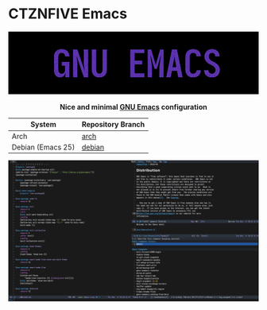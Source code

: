 # CTZNFIVE Emacs

<p align="center"><img src="emacs.png"/></p>
<p align="center"><b>Nice and minimal <a href="https://www.gnu.org/software/emacs/"><b>GNU Emacs</b></a> configuration</b></p>

| System            | Repository Branch                                                      |
|-------------------|------------------------------------------------------------------------|
| Arch              | [arch](https://github.com/ctznfive/ctznfive-emacs/tree/arch)             |
| Debian (Emacs 25) | [debian](https://github.com/ctznfive/ctznfive-emacs/tree/debian)         |

![screen](ctznfive-emacs.png)
